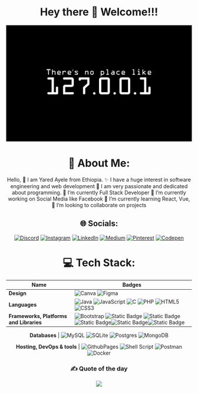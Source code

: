 <div align="center"><h1>Hey there 👋 Welcome!!!</h1></ div>
<div align="center">
<img src="https://github.com/Yared11000010/yared11000010/blob/main/61962d19786f2d18fda0339d8309855f.jpg" height=auto>
</ div>
<br>

# 💫 About Me:
Hello, 👋 I am Yared Ayele from Ethiopia. ✨ I have a huge interest in software engineering and web development 🌱 I am very passionate and dedicated about programming.
🔭 I’m currently Full Stack Developer
🔭 I’m currently working on Social Media like Facebook
🌱 I’m currently learning React, Vue, 
👯 I’m looking to collaborate on projects<br>

## 🌐 Socials:
[![Discord](https://img.shields.io/badge/Discord-%237289DA.svg?logo=discord&logoColor=white)](https://discord.gg/Yohannes90) [![Instagram](https://img.shields.io/badge/Instagram-%23E4405F.svg?logo=Instagram&logoColor=white)](https://instagram.com/Yohannes90) [![LinkedIn](https://img.shields.io/badge/LinkedIn-%230077B5.svg?logo=linkedin&logoColor=white)](https://linkedin.com/in/Yohannes90) [![Medium](https://img.shields.io/badge/Medium-12100E?logo=medium&logoColor=white)](https://medium.com/@Yohannes90) [![Pinterest](https://img.shields.io/badge/Pinterest-%23E60023.svg?logo=Pinterest&logoColor=white)](https://pinterest.com/mekonnenyohannes90) [![Codepen](https://img.shields.io/badge/Codepen-000000?style=for-the-badge&logo=codepen&logoColor=white)](https://codepen.io/@Yohannes-Mekonnen) 

# 💻 Tech Stack:
Name | Badges
---- | ----
**Design**  |  ![Canva](https://img.shields.io/badge/Canva-%2300C4CC.svg?style=for-the-badge&logo=Canva&logoColor=white) ![Figma](https://img.shields.io/badge/figma-%23F24E1E.svg?style=for-the-badge&logo=figma&logoColor=white)
**Languages**  |   ![Java](https://img.shields.io/badge/java-%23ED8B00.svg?style=for-the-badge&logo=openjdk&logoColor=white) ![JavaScript](https://img.shields.io/badge/javascript-%23323330.svg?style=for-the-badge&logo=javascript&logoColor=%23F7DF1E) ![C](https://img.shields.io/badge/c-%2300599C.svg?style=for-the-badge&logo=c&logoColor=white) ![PHP](https://img.shields.io/badge/php-%23777BB4.svg?style=for-the-badge&logo=php&logoColor=white) ![HTML5](https://img.shields.io/badge/html5-%23E34F26.svg?style=for-the-badge&logo=html5&logoColor=white) ![CSS3](https://img.shields.io/badge/css3-%231572B6.svg?style=for-the-badge&logo=css3&logoColor=white)
**Frameworks, Platforms and Libraries** | ![Bootstrap](https://img.shields.io/badge/bootstrap-%238511FA.svg?style=for-the-badge&logo=bootstrap&logoColor=white)  ![Static Badge](https://img.shields.io/badge/React-61DBFB?style=for-the-badge&logo=react&logoColor=cyan&labelColor=black) ![Static Badge](https://img.shields.io/badge/Laravel-white?style=for-the-badge&logo=laravel)![Static Badge](https://img.shields.io/badge/Nodejs-white?style=for-the-badge&logo=node&color=green)![Static Badge](https://img.shields.io/badge/tailwindcss-cyan?style=for-the-badge&logo=tailwindcss&color=white)![Static Badge](https://img.shields.io/badge/livewire-red?style=for-the-badge&logo=livewire&logoColor=pink&color=white)


**Databases**  | ![MySQL](https://img.shields.io/badge/mysql-%2300000f.svg?style=for-the-badge&logo=mysql&logoColor=white) ![SQLite](https://img.shields.io/badge/sqlite-%2307405e.svg?style=for-the-badge&logo=sqlite&logoColor=white) ![Postgres](https://img.shields.io/badge/postgres-%23316192.svg?style=for-the-badge&logo=postgresql&logoColor=white) ![MongoDB](https://img.shields.io/badge/MongoDB-%234ea94b.svg?style=for-the-badge&logo=mongodb&logoColor=white) 

**Hosting, DevOps & tools**   |  ![GithubPages](https://img.shields.io/badge/github%20pages-121013?style=for-the-badge&logo=github&logoColor=white)  ![Shell Script](https://img.shields.io/badge/shell_script-%23121011.svg?style=for-the-badge&logo=gnu-bash&logoColor=white) ![Postman](https://img.shields.io/badge/Postman-FF6C37?style=for-the-badge&logo=postman&logoColor=white) ![Docker](https://img.shields.io/badge/docker-%230db7ed.svg?style=for-the-badge&logo=docker&logoColor=white) 



### ✍️ Quote of the day
![](https://quotes-github-readme.vercel.app/api?type=horizontal&theme=tokyonight)

<!-- Proudly created with GPRM ( https://gprm.itsvg.in ) -->
